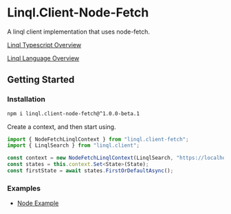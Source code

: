 # Linql.Client-Node-Fetch

A linql client implementation that uses node-fetch. 

[Linql Typescript Overview](https://github.com/LinqlLang/Linql.Typescript)

[Linql Language Overview](https://github.com/LinqlLang/Linql)


## Getting Started 

### Installation

```bash
npm i linql.client-node-fetch@^1.0.0-beta.1
```

Create a context, and then start using.

```typescript
import { NodeFetchLinqlContext } from "linql.client-fetch";
import { LinqlSearch } from "linql.client";

const context = new NodeFetchLinqlContext(LinqlSearch, "https://localhost:7113", { this: this });
const states = this.context.Set<State>(State);
const firstState = await states.FirstOrDefaultAsync();
```

### Examples

- [Node Example](https://github.com/LinqlLang/Linql.Typescript.Examples)